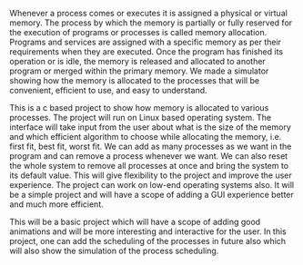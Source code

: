 Whenever a process comes or executes it is assigned a physical or virtual memory.  The process by which the memory is partially or fully reserved for the execution of programs or processes is called memory allocation. Programs and services are assigned with a specific memory as per their requirements when they are executed.  Once the program has finished its operation or is idle, the memory is released and allocated to another program or merged within the primary memory.  We made a simulator showing how the memory is allocated to the processes that will be convenient, efficient to use, and easy to understand.

This is a c based project to show how memory is allocated to various processes. The project will run on Linux based operating system. The interface will take input from the user about what is the size of the memory and which efficient algorithm to choose while allocating the memory, i.e. first fit, best fit, worst fit. We can add as many processes as we want in the program and can remove a process whenever we want. We can also reset the whole system to remove all processes at once and bring the system to its default value. This will give flexibility to the project and improve the user experience. The project can work on low-end operating systems also. It will be a simple project and will have a scope of adding a GUI experience better and much more efficient.  

This will be a basic project which will have a scope of adding good animations and will be more interesting and interactive for the user. In this project, one can add the scheduling of the processes in future also which will also show the simulation of the process scheduling.
